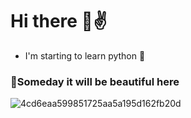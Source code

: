 # Hi there 👋✌️

- I'm starting to learn python 🐍
### 🌊Someday it will be beautiful here

![4cd6eaa599851725aa5a195d162fb20d](https://user-images.githubusercontent.com/101815873/165318356-10e4e991-298c-472b-a78d-931728541b3f.gif)

